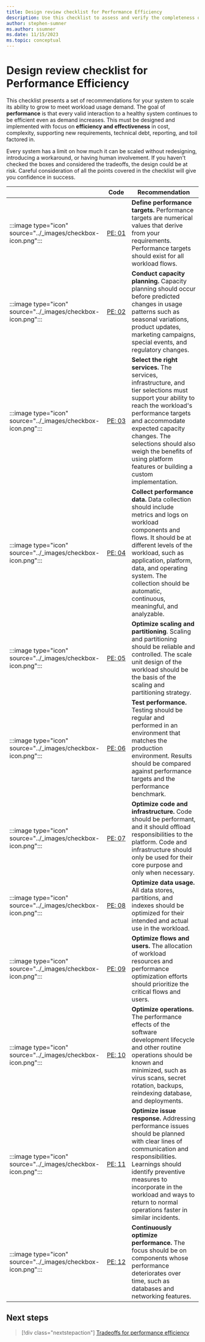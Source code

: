 ```yaml
---
title: Design review checklist for Performance Efficiency
description: Use this checklist to assess and verify the completeness of your design for performance efficiency.  
author: stephen-sumner
ms.author: ssumner
ms.date: 11/15/2023
ms.topic: conceptual
---
```


# Design review checklist for Performance Efficiency

This checklist presents a set of recommendations for your system to scale its ability to grow to meet workload usage demand. The goal of **performance** is that every valid interaction to a healthy system continues to be efficient even as demand increases. This must be designed and implemented with focus on **efficiency and effectiveness** in cost, complexity, supporting new requirements, technical debt, reporting, and toil factored in.

Every system has a limit on how much it can be scaled without redesigning, introducing a workaround, or having human involvement. If you haven't checked the boxes and considered the tradeoffs, the design could be at risk. Careful consideration of all the points covered in the checklist will give you confidence in success.

||  Code|        Recommendation|
|-|-|-|
| :::image type="icon" source="../_images/checkbox-icon.png":::|[PE:&nbsp;01](performance-targets.md)| **Define performance targets.** Performance targets are numerical values that derive from your requirements. Performance targets should exist for all workload flows.|
| :::image type="icon" source="../_images/checkbox-icon.png":::|[PE: 02](plan-capacity.md)|      **Conduct capacity planning.** Capacity planning should occur before predicted changes in usage patterns such as seasonal variations, product updates, marketing campaigns, special events, and regulatory changes.|
| :::image type="icon" source="../_images/checkbox-icon.png":::|  [PE: 03](selecting-services.md)|      **Select the right services.** The services, infrastructure, and tier selections must support your ability to reach the workload's performance targets and accommodate expected capacity changes. The selections should also weigh the benefits of using platform features or building a custom implementation.|
| :::image type="icon" source="../_images/checkbox-icon.png":::|  [PE: 04](collect-metrics-logs.md) |     **Collect performance data.** Data collection should include metrics and logs on workload components and flows. It should be at different levels of the workload, such as application, platform, data, and operating system. The collection should be automatic, continuous, meaningful, and analyzable. |
| :::image type="icon" source="../_images/checkbox-icon.png":::|  [PE: 05](scale-partition.md)  |    **Optimize scaling and partitioning**. Scaling and partitioning should be reliable and controlled. The scale unit design of the workload should be the basis of the scaling and partitioning strategy.|
| :::image type="icon" source="../_images/checkbox-icon.png":::  |[PE: 06](performance-testing.md)     | **Test performance.** Testing should be regular and performed in an environment that matches the production environment. Results should be compared against performance targets and the performance benchmark.|
| :::image type="icon" source="../_images/checkbox-icon.png":::|[PE: 07](optimize-code-infrastructure.md)|      **Optimize code and infrastructure.** Code should be performant, and it should offload responsibilities to the platform. Code and infrastructure should only be used for their core purpose and only when necessary.|
| :::image type="icon" source="../_images/checkbox-icon.png":::|  [PE: 08](optimize-data-performance.md)|      **Optimize data usage.** All data stores, partitions, and indexes should be optimized for their intended and actual use in the workload.|
| :::image type="icon" source="../_images/checkbox-icon.png":::|  [PE: 09](prioritize-flows-users.md)|      **Optimize flows and users.** The allocation of workload resources and performance optimization efforts should prioritize the critical flows and users.|
| :::image type="icon" source="../_images/checkbox-icon.png":::|  [PE: 10](minimize-operations-effects.md)|      **Optimize operations.** The performance effects of the software development lifecycle and other routine operations should be known and minimized, such as virus scans, secret rotation, backups, reindexing database, and deployments.|
| :::image type="icon" source="../_images/checkbox-icon.png":::|  [PE: 11](respond-live-performance-issues.md)|      **Optimize issue response.** Addressing performance issues should be planned with clear lines of communication and responsibilities. Learnings should identify preventive measures to incorporate in the workload and ways to return to normal operations faster in similar incidents.|
| :::image type="icon" source="../_images/checkbox-icon.png":::|  [PE: 12](continuous-performance-optimize.md)|      **Continuously optimize performance.** The focus should be on components whose performance deteriorates over time, such as databases and networking features.|

## Next steps

> [!div class="nextstepaction"]
> [Tradeoffs for performance efficiency](tradeoffs.md)
